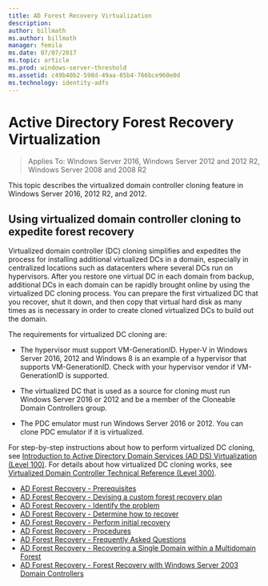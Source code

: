 ```yaml
---
title: AD Forest Recovery Virtualization
description:
author: billmath
ms.author: billmath
manager: femila
ms.date: 07/07/2017
ms.topic: article
ms.prod: windows-server-threshold
ms.assetid: c49b40b2-598d-49aa-85b4-766bce960e0d
ms.technology: identity-adfs
---
```




# Active Directory Forest Recovery Virtualization

>Applies To: Windows Server 2016, Windows Server 2012 and 2012 R2, Windows Server 2008 and 2008 R2

This topic describes the virtualized domain controller cloning feature in Windows Server 2016, 2012 R2, and 2012.  
 
## Using virtualized domain controller cloning to expedite forest recovery  
 Virtualized domain controller (DC) cloning simplifies and expedites the process for installing additional virtualized DCs in a domain, especially in centralized locations such as datacenters where several DCs run on hypervisors. After you restore one virtual DC in each domain from backup, additional DCs in each domain can be rapidly brought online by using the virtualized DC cloning process. You can prepare the first virtualized DC that you recover, shut it down, and then copy that virtual hard disk as many times as is necessary in order to create cloned virtualized DCs to build out the domain.  
  
 The requirements for virtualized DC cloning are:  
  
-   The hypervisor must support VM-GenerationID. Hyper-V in Windows Server 2016, 2012 and Windows 8 is an example of a hypervisor that supports VM-GenerationID. Check with your hypervisor vendor if VM-GenerationID is supported.  
  
-   The virtualized DC that is used as a source for cloning must run Windows Server 2016 or 2012 and be a member of the Cloneable Domain Controllers group.  
  
-   The PDC emulator must run Windows Server 2016 or 2012. You can clone PDC emulator if it is virtualized.  
  
 For step-by-step instructions about how to perform virtualized DC cloning, see [Introduction to Active Directory Domain Services (AD DS) Virtualization (Level 100)](../Introduction-to-Active-Directory-Domain-Services-AD-DS-Virtualization-Level-100.md). For details about how virtualized DC cloning works, see [Virtualized Domain Controller Technical Reference (Level 300)](../deploy/virtual-dc/virtualized-domain-controller-technical-reference--level-300-.md).  

-   [AD Forest Recovery - Prerequisites](AD-Forest-Recovery-Prerequisties.md)  
-   [AD Forest Recovery - Devising a custom forest recovery plan](AD-Forest-Recovery-Devising-a-Plan.md)  
- [AD Forest Recovery - Identify the problem](AD-Forest-Recovery-Identify-the-Problem.md)
-   [AD Forest Recovery - Determine how to recover](AD-Forest-Recovery-Determine-how-to-Recover.md)
-   [AD Forest Recovery - Perform initial recovery](AD-Forest-Recovery-Perform-initial-recovery.md)  
-   [AD Forest Recovery - Procedures](AD-Forest-Recovery-Procedures.md)  
-   [AD Forest Recovery - Frequently Asked Questions](AD-Forest-Recovery-FAQ.md)  
-   [AD Forest Recovery - Recovering a Single Domain within a Multidomain Forest](AD-Forest-Recovery-Single-Domain-in-Multidomain-Recovery.md)  
-   [AD Forest Recovery - Forest Recovery with Windows Server 2003 Domain Controllers](AD-Forest-Recovery-Windows-Server-2003.md) 

  

